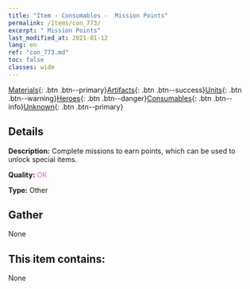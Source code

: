 ```yaml
---
title: "Item - Consumables -  Mission Points"
permalink: /Items/con_773/
excerpt: " Mission Points"
last_modified_at: 2021-01-12
lang: en
ref: "con_773.md"
toc: false
classes: wide
---
```

 [Materials](/Items/){: .btn .btn--primary}[Artifacts](/Items/Artifacts/){: .btn .btn--success}[Units](/Items/Units/){: .btn .btn--warning}[Heroes](/Items/Heroes/){: .btn .btn--danger}[Consumables](/Items/Consumables/){: .btn .btn--info}[Unknown](/Items/Unknown/){: .btn .btn--primary}

## Details
 **Description:** Complete missions to earn points, which can be used to unlock special items.

 **Quality:** <span style="color: #DA70D6">OK</span>

 **Type:** Other

## Gather

  None

## This item contains:

  None

